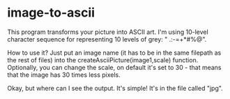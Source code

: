 # image-to-ascii

This program transforms your picture into ASCII art. I'm using 10-level character sequence for representing 10 levels of grey: " .:-=+*#%@".

How to use it?
Just put an image name (it has to be in the same filepath as the rest of files) into the createAsciiPicture(image1,scale) function. Optionally, you can change the scale, on default it's set to 30 - that means that the image has 30 times less pixels.

Okay, but where can I see the output.
It's simple! It's in the file called "jpg".
